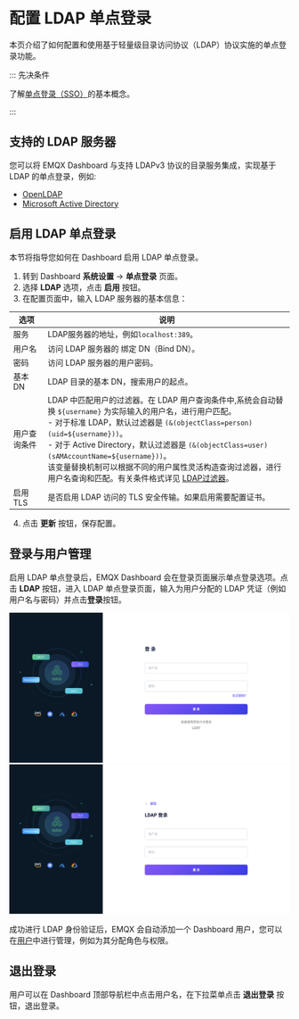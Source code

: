 # 配置 LDAP 单点登录

本页介绍了如何配置和使用基于轻量级目录访问协议（LDAP）协议实施的单点登录功能。

::: 先决条件

了解[单点登录（SSO）](./sso.md)的基本概念。

:::

## 支持的 LDAP 服务器

您可以将 EMQX Dashboard 与支持 LDAPv3 协议的目录服务集成，实现基于 LDAP 的单点登录，例如:

- [OpenLDAP](https://www.openldap.org/)
- [Microsoft Active Directory](https://azure.microsoft.com/en-in/products/active-directory)

## 启用 LDAP 单点登录

本节将指导您如何在 Dashboard 启用 LDAP 单点登录。

1. 转到 Dashboard **系统设置** -> **单点登录** 页面。
2. 选择 **LDAP** 选项，点击 **启用** 按钮。
3. 在配置页面中，输入 LDAP 服务器的基本信息：

| 选项         | 说明                                                         |
| ------------ | ------------------------------------------------------------ |
| 服务         | LDAP服务器的地址，例如`localhost:389`。                      |
| 用户名       | 访问 LDAP 服务器的 绑定 DN（Bind DN）。                                   |
| 密码         | 访问 LDAP 服务器的用户密码。                                 |
| 基本 DN      | LDAP 目录的基本 DN，搜索用户的起点。                         |
| 用户查询条件 | LDAP 中匹配用户的过滤器。在 LDAP 用户查询条件中,系统会自动替换 `${username}` 为实际输入的用户名，进行用户匹配。<br />- 对于标准 LDAP，默认过滤器是 `(&(objectClass=person)(uid=${username}))`。<br />- 对于 Active Directory，默认过滤器是 `(&(objectClass=user)(sAMAccountName=${username}))`。<br />该变量替换机制可以根据不同的用户属性灵活构造查询过滤器，进行用户名查询和匹配。有关条件格式详见 [LDAP过滤器](https://ldap.com/ldap-filters/)。 |
| 启用 TLS     | 是否启用 LDAP 访问的 TLS 安全传输。如果启用需要配置证书。    |

4. 点击 **更新** 按钮，保存配置。

## 登录与用户管理

启用 LDAP 单点登录后，EMQX Dashboard 会在登录页面展示单点登录选项。点击 **LDAP** 按钮，进入 LDAP 单点登录页面，输入为用户分配的 LDAP 凭证（例如用户名与密码）并点击**登录**按钮。

<img src="./assets/sso_ldap.png" alt="image-20230926182522354" style="zoom:67%;" />

<img src="./assets/ldap_login.png" alt="image-20230926182543521" style="zoom:67%;" />

成功进行 LDAP 身份验证后，EMQX 会自动添加一个 Dashboard 用户，您可以在[用户](./system.md#用户)中进行管理，例如为其分配角色与权限。

## 退出登录

用户可以在 Dashboard 顶部导航栏中点击用户名，在下拉菜单点击 **退出登录** 按钮，退出登录。

